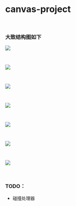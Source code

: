 # canvas-project

<br/>

### 大致结构图如下

![](https://github.com/phenomLi/Canvas-Render-Library/raw/结构图/幻灯片1.png)

<br/>

![](https://github.com/phenomLi/Canvas-Render-Library/raw/结构图/幻灯片2.png)

<br/>

![](https://github.com/phenomLi/Canvas-Render-Library/raw/结构图/幻灯片3.png)

<br/>

![](https://github.com/phenomLi/Canvas-Render-Library/raw/结构图/幻灯片4.png)

<br/>

![](https://github.com/phenomLi/Canvas-Render-Library/raw/结构图/幻灯片5.png)

<br/>

![](https://github.com/phenomLi/Canvas-Render-Library/raw/结构图/幻灯片6.png)

<br/>

![](https://github.com/phenomLi/Canvas-Render-Library/raw/结构图/幻灯片7.png)


<br/>

### TODO：

- 碰撞处理器

